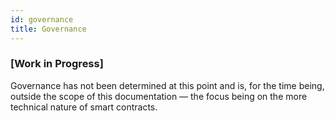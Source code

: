 ```yaml
---
id: governance
title: Governance
---
```

### [Work in Progress]

Governance has not been determined at this point and is, for the time being, outside the scope of this documentation — the focus being on the more technical nature of smart contracts.
